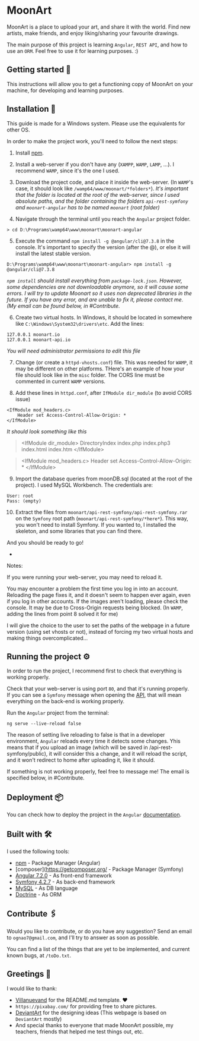 # MoonArt

MoonArt is a place to upload your art, and share it with the world. Find new artists, make friends, and enjoy liking/sharing your favourite drawings.

The main purpose of this project is learning `Angular`, `REST API`, and how to use an `ORM`. Feel free to use it for learning purposes. :)


## Getting started 🚀

This instructions will allow you to get a functioning copy of MoonArt on your machine, for developing and learning purposes. 


## Installation 🔧

This guide is made for a Windows system. Please use the equivalents for other OS.

In order to make the project work, you'll need to follow the next steps:

1) Install [npm](https://www.npmjs.com/).


2) Install a web-server if you don't have any (`XAMPP`, `WAMP`, `LAMP`, ...). I recommend `WAMP`, since it's the one I used.


3) Download the project code, and place it inside the web-server. (In `WAMP`'s case, it should look like `/wamp64/www/moonart/*folders*`).
_It's important that the folder is located at the root of the web-server, since I used absolute paths, and the folder containing the folders `api-rest-symfony` and `moonart-angular` has to be named `moonart` (root folder)_


4) Navigate through the terminal until you reach the `Angular` project folder.

```
> cd D:\Programs\wamp64\www\moonart\moonart-angular
```


5) Execute the command `npm install -g @angular/cli@7.3.8` in the console. It's important to specify the version (after the @), or else it will install the latest stable version.

```
D:\Programs\wamp64\www\moonart\moonart-angular> npm install -g @angular/cli@7.3.8
```

_`npm install` should install everything from `package-lock.json`. However, some dependencies are not downloadable anymore, so it will cause some errors. I will try to update Moonart so it uses non deprecated libraries in the future. If you have any error, and are unable to fix it, please contact me. (My email can be found below, in #Contribute._


6) Create two virtual hosts. In Windows, it should be located in somewhere like `C:\Windows\System32\drivers\etc`. Add the lines:

```
127.0.0.1 moonart.io
127.0.0.1 moonart-api.io
```

_You will need administrator permissions to edit this file_

7) Change (or create a `httpd-vhosts.conf`) file. This was needed for `WAMP`, it may be different on other platforms. THere's an example of how your file should look like in the `misc` folder. The CORS line must be commented in current `WAMP` versions.


8) Add these lines in `httpd.conf`, after `IfModule dir_module` (to avoid CORS issue)

```
<IfModule mod_headers.c>
    Header set Access-Control-Allow-Origin: *
</IfModule>
```

_It should look something like this_

> \<IfModule dir_module>
>    DirectoryIndex index.php index.php3 index.html index.htm
>\</IfModule\>

>\<IfModule mod_headers.c\>
>    Header set Access-Control-Allow-Origin: *
>\</IfModule\>


9) Import the database queries from moonDB.sql (located at the root of the project). I used MySQL Workbench. The credentials are:

```
User: root
Pass: (empty)
```


10) Extract the files from `moonart/api-rest-symfony/api-rest-symfony.rar` on the `Symfony` root path (`moonart/api-rest-symfony/*here*`). This way, you won't need to install Symfony. If you wanted to, I installed the skeleton, and some libraries that you can find there.

And you should be ready to go!

-

Notes:

If you were running your web-server, you may need to reload it. 

You may encounter a problem the first time you log in into an account. Reloading the page fixes it, and it doesn't seem to happen ever again, even if you log in other accounts. If the images aren't loading, please check the console. It may be due to Cross-Origin requests being blocked. (In `WAMP`, adding the lines from point 8 solved it for me)

I will give the choice to the user to set the paths of the webpage in a future version (using set vhosts or not), instead of forcing my two virtual hosts and making things overcomplicated...


## Running the project ⚙️

In order to run the project, I recommend first to check that everything is working properly.

Check that your web-server is using port `80`, and that it's running properly. If you can see a `Symfony` message when opening the [API](http://moonart-api.io/), that will mean everything on the back-end is working properly.

Run the `Angular` project from the terminal:

```
ng serve --live-reload false
```

The reason of setting live reloading to false is that in a developer environment, `Angular` reloads every time it detects some changes. Yhis means that if you upload an image (which will be saved in /api-rest-symfony/public), it will consider this a change, and it will reload the script, and it won't redirect to home after uploading it, like it should.

If something is not working properly, feel free to message me! The email is specified below, in #Contribute.


## Deployment 📦

You can check how to deploy the project in the `Angular` [documentation](https://angular.io/guide/deployment).


## Built with 🛠️

I used the following tools:

* [npm](https://www.npmjs.com/) - Package Manager (Angular)
* [composer](https://getcomposer.org/ - Package Manager  (Symfony)
* [Angular 7.2.0](https://angular.io/docs) - As front-end framework
* [Symfony 4.2.7](https://symfony.com/doc/current/index.html) - As back-end framework
* [MySQL](https://dev.mysql.com/doc/) - As DB language
* [Doctrine](https://www.doctrine-project.org/projects/doctrine-orm/en/2.8/index.html) - As ORM


## Contribute 🖇️

Would you like to contribute, or do you have any suggestion? Send an email to `ognao7@gmail.com`, and I'll try to answer as soon as possible.

You can find a list of the things that are yet to be implemented, and current known bugs, at `/toDo.txt`.


## Greetings 🎁

I would like to thank:

* [Villanuevand](https://github.com/Villanuevand) for the README.md template. ❤️
* `https://pixabay.com/` for providing free to share pictures.
* [DeviantArt](https://www.deviantart.com/) for the designing ideas (This webpage is based on `DeviantArt` mostly)
* And special thanks to everyone that made MoonArt possible, my teachers, friends that helped me test things out, etc.
